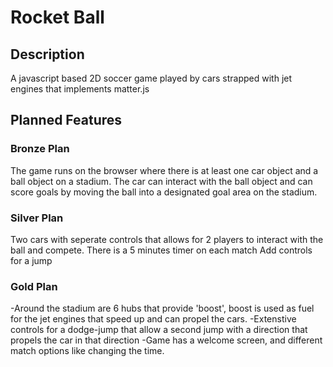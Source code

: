 # Rocket Ball
## Description
A javascript based 2D soccer game played by cars strapped with jet engines that implements matter.js
## Planned Features
### Bronze Plan
The game runs on the browser where there is at least one car object and a ball object on a stadium. The car can interact with the ball object and can score goals by moving the ball into a designated goal area on the stadium.
### Silver Plan
Two cars with seperate controls that allows for 2 players to interact with the ball and compete. There is a 5 minutes timer on each match
Add controls for a jump
### Gold Plan
-Around the stadium are 6 hubs that provide 'boost', boost is used as fuel for the jet engines that speed up and can propel the cars. 
-Extenstive controls for a dodge-jump that allow a second jump with a direction that propels the car in that direction
-Game has a welcome screen, and different match options like changing the time.
